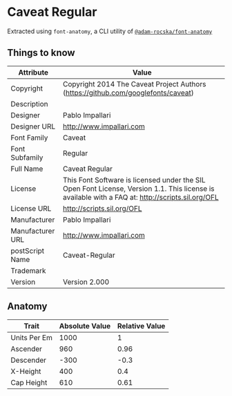 # Caveat Regular

Extracted using `font-anatomy`, a CLI utility of
[`@adam-rocska/font-anatomy`](https://github.com/adam-rocska/font-anatomy)

## Things to know

| Attribute        | Value                                                                                                                                            |
| ---------------- | ------------------------------------------------------------------------------------------------------------------------------------------------ |
| Copyright        | Copyright 2014 The Caveat Project Authors (https://github.com/googlefonts/caveat)                                                                |
| Description      |                                                                                                                                                  |
| Designer         | Pablo Impallari                                                                                                                                  |
| Designer URL     | http://www.impallari.com                                                                                                                         |
| Font Family      | Caveat                                                                                                                                           |
| Font Subfamily   | Regular                                                                                                                                          |
| Full Name        | Caveat Regular                                                                                                                                   |
| License          | This Font Software is licensed under the SIL Open Font License, Version 1.1. This license is available with a FAQ at: http://scripts.sil.org/OFL |
| License URL      | http://scripts.sil.org/OFL                                                                                                                       |
| Manufacturer     | Pablo Impallari                                                                                                                                  |
| Manufacturer URL | http://www.impallari.com                                                                                                                         |
| postScript Name  | Caveat-Regular                                                                                                                                   |
| Trademark        |                                                                                                                                                  |
| Version          | Version 2.000                                                                                                                                    |

## Anatomy

| Trait        | Absolute Value | Relative Value |
| ------------ | -------------- | -------------- |
| Units Per Em | 1000           | 1              |
| Ascender     | 960            | 0.96           |
| Descender    | -300           | -0.3           |
| X-Height     | 400            | 0.4            |
| Cap Height   | 610            | 0.61           |
